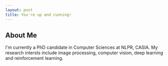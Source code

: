 ```yaml
---
layout: post
title: You're up and running!
---
```


## About Me

I'm currently a PhD candidate in Computer Sciences at NLPR, CASIA. My research intersts include image processing, computer vision, deep learning and reinforcement learning.
